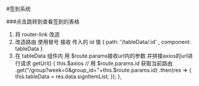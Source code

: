 #签到系统

###点击跳转到查看签到的表格

1.  将 router-link 改造 <router-link :to="'/tableData/'+item.id">
2.  改造路由 使用冒号 接收 传入的 id 值 { path: '/tableData/:id' , component: tableData }
3.  在 tableData 组件内 用 $route.params接收url内的参数 并拼接axios的url进行请求
    getUrl() {
      this.$axios
      // 用 $route.params.id 获取当前路由
        .get("/group?week=0&group_id="+this.\$route.params.id)
        .then(res => {
          this.tableData = res.data.signItemList;
        });
    },